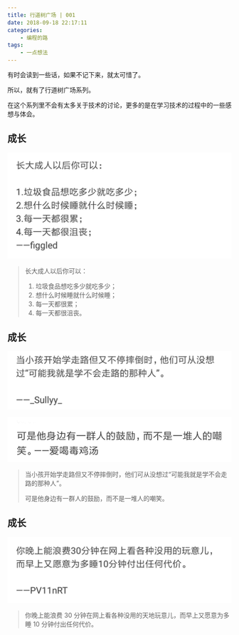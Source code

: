 ```yaml
---
title: 行道树广场 | 001
date: 2018-09-18 22:17:11
categories:
	- 编程的路
tags:
	- 一点想法
---
```


有时会读到一些话，如果不记下来，就太可惜了。

所以，就有了行道树广场系列。

在这个系列里不会有太多关于技术的讨论，更多的是在学习技术的过程中的一些感想与体会。

<!-- more -->

## 成长

![growingup01](行道树广场-001/growingup01.jpg)

> 长大成人以后你可以：
>
> 1. 垃圾食品想吃多少就吃多少；
> 2. 想什么时候睡就什么时候睡；
> 3. 每一天都很累；
> 4. 每一天都很沮丧。

## 成长

![standup](行道树广场-001/standup.jpg)

![reply](行道树广场-001/reply.jpg)

> 当小孩开始学走路但又不停摔倒时，他们可从没想过“可能我就是学不会走路的那种人”。
>
> 可是他身边有一群人的鼓励，而不是一堆人的嘲笑。

## 成长

![time](行道树广场-001/time.jpg)

> 你晚上能浪费 30 分钟在网上看各种没用的天地玩意儿，而早上又愿意为多睡 10 分钟付出任何代价。